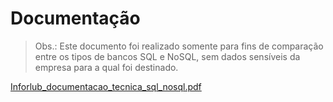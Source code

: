 # Documentação

> Obs.: Este documento foi realizado somente para fins de comparação entre os tipos de bancos SQL e NoSQL, sem dados sensíveis da empresa para a qual foi destinado.

[Inforlub_documentacao_tecnica_sql_nosql.pdf](https://github.com/user-attachments/files/18319174/Inforlub_documentacao_tecnica_sql_nosql.pdf)
